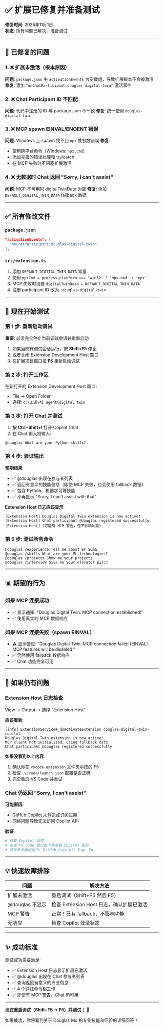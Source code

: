 # ✅ 扩展已修复并准备测试

**修复时间**: 2025年11月1日  
**状态**: 所有问题已解决，准备测试

---

## 🔧 已修复的问题

### 1. ❌ 扩展未激活（根本原因）
**问题**: `package.json` 中 `activationEvents` 为空数组，导致扩展根本不会被激活
**修复**: 添加 `"onChatParticipant:douglas-digital-twin"` 激活事件

### 2. ❌ Chat Participant ID 不匹配
**问题**: 代码中注册的 ID 与 package.json 不一致
**修复**: 统一使用 `douglas-digital-twin`

### 3. ❌ MCP spawn EINVAL/ENOENT 错误
**问题**: Windows 上 spawn 找不到 `npx` 或参数错误
**修复**: 
- 使用跨平台命令（Windows: `npx.cmd`）
- 添加完善的错误处理和 try/catch
- 在 MCP 失败时不阻塞扩展激活

### 4. ❌ 无数据时 Chat 返回 "Sorry, I can't assist"
**问题**: MCP 不可用时 digitalTwinData 为空
**修复**: 添加 `DEFAULT_DIGITAL_TWIN_DATA` fallback 数据

---

## ✅ 所有修改文件

### `package.json`
```json
"activationEvents": [
  "onChatParticipant:douglas-digital-twin"
],
```

### `src/extension.ts`
1. 添加 `DEFAULT_DIGITAL_TWIN_DATA` 常量
2. 使用 `npxCmd = process.platform === 'win32' ? 'npx.cmd' : 'npx'`
3. MCP 失败时设置 `digitalTwinData = DEFAULT_DIGITAL_TWIN_DATA`
4. 注册 participant ID 改为 `'douglas-digital-twin'`

---

## 🚀 现在开始测试

### 第 1 步: 重新启动调试

**重要**: 必须完全停止当前调试会话并重新启动

1. 如果当前有调试会话运行，按 **Shift+F5** 停止
2. 或者关闭 Extension Development Host 窗口
3. 在扩展项目窗口按 **F5** 重新启动调试

### 第 2 步: 打开工作区

在新打开的 Extension Development Host 窗口:
- File → Open Folder
- 选择: `d:\上课\Ai agent\digital twin`

### 第 3 步: 打开 Chat 并测试

1. 按 **Ctrl+Shift+I** 打开 Copilot Chat
2. 在 Chat 输入框输入:

```
@douglas What are your Python skills?
```

### 第 4 步: 验证输出

**预期结果**:
- ✅ @douglas 出现在参与者列表
- ✅ 返回有意义的技能信息（即使 MCP 失败，也会使用 fallback 数据）
- ✅ 包含 Python、机器学习等技能
- ✅ 不再显示 "Sorry, I can't assist with that"

**Extension Host 日志应该显示**:
```
[Extension Host] Douglas Digital Twin extension is now active!
[Extension Host] Chat participant @douglas registered successfully
[Extension Host] (可能有 MCP 警告，但不影响功能)
```

### 第 5 步: 测试所有命令

```
@douglas /experience Tell me about BF Suma
@douglas /skills What are your ML technologies?
@douglas /projects Show me your projects
@douglas /interview Give me your elevator pitch
```

---

## 📊 期望的行为

### 如果 MCP 连接成功
- ✅ 显示通知: "Douglas Digital Twin: MCP connection established!"
- ✅ 使用真实的 MCP 数据响应

### 如果 MCP 连接失败（spawn EINVAL）
- ⚠️ 显示警告: "Douglas Digital Twin: MCP connection failed (EINVAL). MCP features will be disabled."
- ✅ 仍然使用 fallback 数据响应
- ✅ Chat 功能完全可用

---

## 🐛 如果仍有问题

### Extension Host 日志检查
View → Output → 选择 "Extension Host"

**应该看到**:
```
[info] ExtensionService#_doActivateExtension douglas-digital-twin-copilot
Douglas Digital Twin extension is now active!
MCP client not initialized; using fallback data
Chat participant @douglas registered successfully
```

**如果没看到以上内容**:
1. 确认你在 `vscode-extension` 文件夹中按的 F5
2. 检查 `.vscode/launch.json` 配置是否正确
3. 完全重启 VS Code 并重试

### Chat 仍返回 "Sorry, I can't assist"

**可能原因**:
- GitHub Copilot 未登录或订阅过期
- 网络问题导致无法访问 Copilot API

**验证**:
```powershell
# 检查 Copilot 状态
# 在主 VS Code 窗口右下角查看 Copilot 图标
# 或在命令面板运行: GitHub Copilot: Sign In
```

---

## 💡 快速故障排除

| 问题 | 解决方法 |
|------|---------|
| 扩展未激活 | 重启调试（Shift+F5 然后 F5） |
| @douglas 不显示 | 检查 Extension Host 日志，确认扩展已激活 |
| MCP 警告 | 正常！已有 fallback，不影响功能 |
| 无响应 | 检查 Copilot 登录状态 |

---

## ✨ 成功标准

测试成功需要满足:
- ✅ Extension Host 日志显示扩展已激活
- ✅ @douglas 出现在 Chat 参与者列表
- ✅ 查询返回有意义的专业信息
- ✅ 4 个斜杠命令都工作
- ✅ 即使有 MCP 警告，Chat 仍可用

---

**现在重启调试（Shift+F5 → F5）并测试！** 🎯

如果成功，你将看到关于 Douglas Mo 的专业技能和经验的详细回答！
